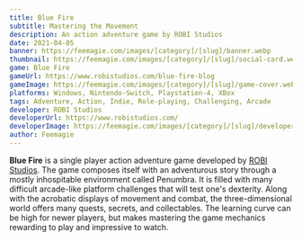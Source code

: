 ```yaml
---
title: Blue Fire
subtitle: Mastering the Movement
description: An action adventure game by ROBI Studios
date: 2021-04-05
banner: https://feemagie.com/images/[category]/[slug]/banner.webp
thumbnail: https://feemagie.com/images/[category]/[slug]/social-card.webp
game: Blue Fire
gameUrl: https://www.robistudios.com/blue-fire-blog
gameImage: https://feemagie.com/images/[category]/[slug]/game-cover.webp
platforms: Windows, Nintendo-Switch, Playstation-4, XBox
tags: Adventure, Action, Indie, Role-playing, Challenging, Arcade
developer: ROBI Studios
developerUrl: https://www.robistudios.com/
developerImage: https://feemagie.com/images/[category]/[slug]/developer.webp
author: Feemagie
---
```


**Blue Fire** is a single player action adventure game developed by [ROBI Studios](https://www.robistudios.com/). The game composes itself with an adventurous story through a mostly inhospitable environment called Penumbra. It is filled with many difficult arcade-like platform challenges that will test one's dexterity. Along with the acrobatic displays of movement and combat, the three-dimensional world offers many quests, secrets, and collectables. The learning curve can be high for newer players, but makes mastering the game mechanics rewarding to play and impressive to watch.